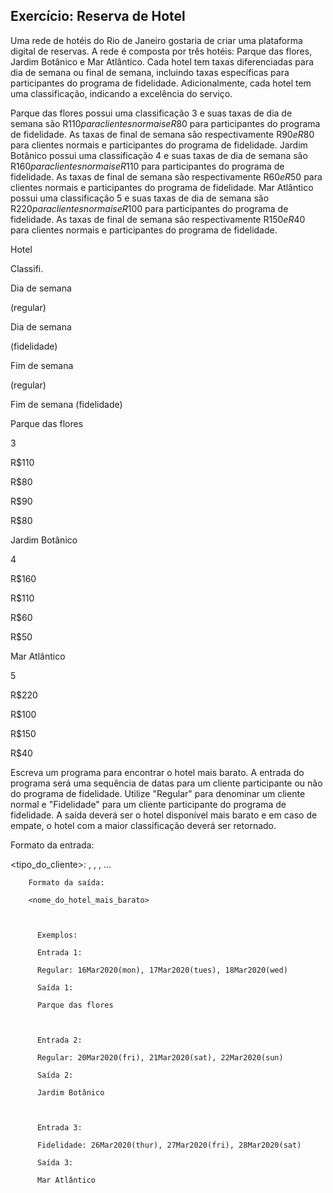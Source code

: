## Exercício: Reserva de Hotel

Uma rede de hotéis do Rio de Janeiro gostaria de criar uma plataforma digital de reservas. A rede é composta por três
hotéis: Parque das flores, Jardim Botânico e Mar Atlântico. Cada hotel tem taxas diferenciadas para dia de semana ou
final de semana, incluindo taxas específicas para participantes do programa de fidelidade. Adicionalmente, cada hotel
tem uma classificação, indicando a excelência do serviço.

Parque das flores possui uma classificação 3 e suas taxas de dia de semana são R$110 para clientes normais e R$80 para
participantes do programa de fidelidade. As taxas de final de semana são respectivamente R$90 e R$80 para clientes
normais e participantes do programa de fidelidade.
Jardim Botânico possui uma classificação 4 e suas taxas de dia de semana são R$160 para clientes normais e R$110 para
participantes do programa de fidelidade. As taxas de final de semana são respectivamente R$60 e R$50 para clientes
normais e participantes do programa de fidelidade.
Mar Atlântico possui uma classificação 5 e suas taxas de dia de semana são R$220 para clientes normais e R$100 para
participantes do programa de fidelidade. As taxas de final de semana são respectivamente R$150 e R$40 para clientes
normais e participantes do programa de fidelidade.



Hotel


Classifi.


Dia de semana

(regular)


Dia de semana

(fidelidade)


Fim de semana

(regular)


Fim de semana
(fidelidade)

Parque das flores


3


R$110


R$80


R$90


R$80

Jardim Botânico


4


R$160


R$110


R$60


R$50

Mar Atlântico


5


R$220


R$100


R$150


R$40



Escreva um programa para encontrar o hotel mais barato. A entrada do programa será uma sequência de datas para um
cliente participante ou não do programa de fidelidade. Utilize "Regular" para denominar um cliente normal e "Fidelidade"
para um cliente participante do programa de fidelidade. A saída deverá ser o hotel disponível mais barato e em caso de
empate, o hotel com a maior classificação deverá ser retornado.

Formato da entrada:

<tipo_do_cliente>: <data1>, <data2>, <data3>, …

        Formato da saída:

        <nome_do_hotel_mais_barato>



          Exemplos:

          Entrada 1:

          Regular: 16Mar2020(mon), 17Mar2020(tues), 18Mar2020(wed)

          Saída 1:

          Parque das flores



          Entrada 2:

          Regular: 20Mar2020(fri), 21Mar2020(sat), 22Mar2020(sun)

          Saída 2:

          Jardim Botânico



          Entrada 3:

          Fidelidade: 26Mar2020(thur), 27Mar2020(fri), 28Mar2020(sat)

          Saída 3:

          Mar Atlântico
